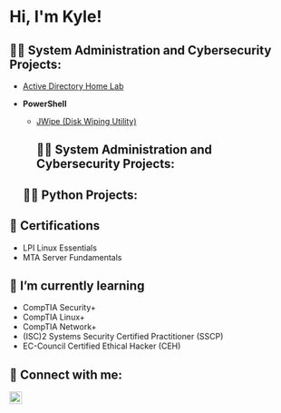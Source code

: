 <h1>Hi, I'm Kyle! </h1>

<h2>👨‍💻 System Administration and Cybersecurity Projects:</h2>

  - [Active Directory Home Lab](https://github.com/kdavis116/LABURL)
  - <b>PowerShell</b>
    - [JWipe (Disk Wiping Utility)](https://github.com/kdavis116/JWipe-PowerShell-Lab)<h2>👨‍💻 System Administration and Cybersecurity Projects:</h2>
    
    <h2>👨‍💻 Python Projects:</h2>


<h2>📄 Certifications</h2>

- LPI Linux Essentials
- MTA Server Fundamentals

<h2>🌱 I’m currently learning</h2>

- CompTIA Security+
- CompTIA Linux+
- CompTIA Network+
- (ISC)2 Systems Security Certified Practitioner (SSCP)
- EC-Council Certified Ethical Hacker (CEH)

<h2> 🤳 Connect with me:</h2>

[<img align="left" alt="JoshMadakor | LinkedIn" width="22px" src="https://cdn.jsdelivr.net/npm/simple-icons@v3/icons/linkedin.svg" />][linkedin]

[linkedin]: https://linkedin.com/in/kyledavis116

<!--
**joshmadakor1/joshmadakor1** is a ✨ _special_ ✨ repository because its `README.md` (this file) appears on your GitHub profile.

Here are some ideas to get you started:

- 🔭 I’m currently working on ...
- 🌱 I’m currently learning ...
- 👯 I’m looking to collaborate on ...
- 🤔 I’m looking for help with ...
- 💬 Ask me about ...
- 📫 How to reach me: ...
- 😄 Pronouns: ...
- ⚡ Fun fact: ...
-->
